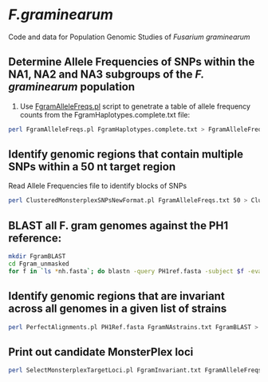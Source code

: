 # _F.graminearum_
Code and data for Population Genomic Studies of _Fusarium graminearum_

## Determine Allele Frequencies of SNPs within the NA1, NA2 and NA3 subgroups of the _F. graminearum_ population
1. Use [FgramAlleleFreqs.pl](/scripts/FgramAlleleFreqs.pl) script to genetrate a table of allele frequency counts from the FgramHaplotypes.complete.txt file:
```bash
perl FgramAlleleFreqs.pl FgramHaplotypes.complete.txt > FgramAlleleFreqs.txt
```
## Identify genomic regions that contain multiple SNPs within a 50 nt target region
Read Allele Frequencies file to identify blocks of SNPs
```bash
perl ClusteredMonsterplexSNPsNewFormat.pl FgramAlleleFreqs.txt 50 > ClusteredHiFreqSNPs.txt
```
## BLAST all F. gram genomes against the PH1 reference:
```bash
mkdir FgramBLAST
cd Fgram_unmasked
for f in `ls *nh.fasta`; do blastn -query PH1ref.fasta -subject $f -evalue 1e-20 -max_target_seqs 20000 -outfmt '6 qseqid sseqid qstart qend sstart send btop' > ../FgramBLAST/PH1.${f/_*/}.BLAST; done
```
## Identify genomic regions that are invariant across all genomes in a given list of strains
```bash
perl PerfectAlignments.pl PH1Ref.fasta FgramNAstrains.txt FgramBLAST > FgramInvariant.txt
```
## Print out candidate MonsterPlex loci
```bash
perl SelectMonsterplexTargetLoci.pl FgramInvariant.txt FgramAlleleFreqs.txt ClusteredHiFreqSNPs.txt 50 > FgramMPlexTargets.fasta
```
## 
